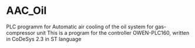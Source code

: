 # AAC_Oil
PLC programm for Automatic air cooling of the oil system for gas-compressor unit
This is a program for the controller OWEN-PLC160, written in CoDeSys 2.3 in ST language
